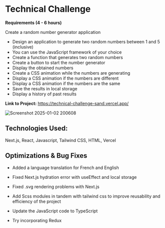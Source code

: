 # Technical Challenge

**Requirements (4 - 6 hours)**


Create a random number generator application

* Design an application to generate two random numbers between 1 and 5 (inclusive)
* You can use the JavaScript framework of your choice
* Create a function that generates two random numbers
* Create a button to start the number generator
* Display the obtained numbers
* Create a CSS animation while the numbers are generating
* Display a CSS animation if the numbers are different
* Display a CSS animation if the numbers are the same
* Save the results in local storage
* Display a history of past results







**Link to Project:** https://technical-challenge-sand.vercel.app/

![Screenshot 2025-01-02 200608](https://github.com/user-attachments/assets/4be63650-1c4b-41f8-84f2-5679e129e6ca)


## Technologies Used:

Next.js, React, Javascript, Tailwind CSS, HTML, Vercel 


## Optimizations & Bug Fixes

* Added a language translation for French and English

* Fixed Next.js hydration error with useEffect and local storage

* Fixed .svg rendering problems with Next.js

* Add Scss modules in tandem with tailwind css to improve reusability and efficiency of the project

* Update the JavaScript code to TypeScript

* Try incorporating Redux
